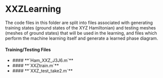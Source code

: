 # XXZLearning

The code files in this folder are split into files associated with generating training states (ground states of the XYZ Hamiltonian) and testing meshes (meshes of ground
states) that will be used in the learning, and files which perform the machine learning itself and generate a learned phase diagram.

#### Training/Testing Files
<ul>
  <li> #### **`Ham_XXZ_J3J6.m`** </li>
  <li>#### **`XXZtrain.m`**</li>
  <li>#### **`XXZ_test_take2.m`**</li>
</ul>


